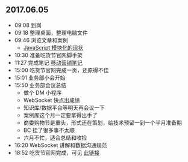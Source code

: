 ## 2017.06.05
* 09:08 到岗
* 09:18 整理桌面，整理电脑文件
* 09:46 浏览文章和案例
  * [JavaScript 模块化的现状](http://mp.weixin.qq.com/s/Pqy6qdtrv3b1yxMGH8oaBA)
* 10:30 准备吃货节官网脚手架
* 11:27 完成笔记 [移动营销笔记](https://github.com/foreverZ133/diary-of-work/blob/master/note/移动营销.md)
* 15:00 吃货节官网完成一页，还原得不佳
* 15:01 业务部小会开始
* 15:50 业务部会议总结
  * 做个 DM 小程序
  * WebSocket 快点出成绩
  * 知识库/数据平台等明天再会议一下
  * 案例库这个月一定要拿得出手了
  * 商委购物节是重头，形式还在策划，给技术预留一到一个半月准备期
  * BC 挂了很多事不太顺
  * 六月不忙，适合总结和收捡
* 16:20 WebSocket 讲解和数据沟通规范
* 18:52 吃货节官网完成，可见 [此链接](https://foreverz133.github.io/demos/works/koubeifoodie/)